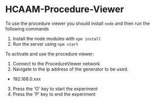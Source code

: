 # HCAAM-Procedure-Viewer

To use the procedure viewer you should install `node` and then run the following commands
1) Install the node modules with  `npm install`
2) Run the server using `npm start`

To activate and use the procedure viewer:
1) Connect to the ProcedureViewer network
2) Navigate to the ip address of the generator to be used.
  - 192.168.0.xxx
3) Press the 'O' key to start the experiment
4) Press the 'P' key to end the experiment
